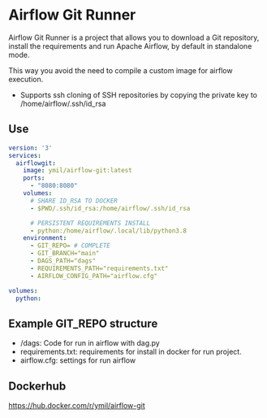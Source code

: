 # Airflow Git Runner

Airflow Git Runner is a project that allows you to download a Git repository, install the requirements and run Apache Airflow, by default in standalone mode.

This way you avoid the need to compile a custom image for airflow execution.

- Supports ssh cloning of SSH repositories by copying the private key to /home/airflow/.ssh/id_rsa

## Use

```yaml
version: '3'
services:
  airflowgit:
    image: ymil/airflow-git:latest
    ports:
      - "8080:8080"
    volumes:
      # SHARE ID_RSA TO DOCKER
      - $PWD/.ssh/id_rsa:/home/airflow/.ssh/id_rsa

      # PERSISTENT REQUIREMENTS INSTALL
      - python:/home/airflow/.local/lib/python3.8
    environment:
      - GIT_REPO= # COMPLETE
      - GIT_BRANCH="main"
      - DAGS_PATH="dags"
      - REQUIREMENTS_PATH="requirements.txt"
      - AIRFLOW_CONFIG_PATH="airflow.cfg"

volumes:
  python:
```

## Example GIT_REPO structure

- /dags: Code for run in airflow with dag.py
- requirements.txt: requirements for install in docker for run project.
- airflow.cfg: settings for run airflow

## Dockerhub

https://hub.docker.com/r/ymil/airflow-git